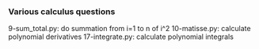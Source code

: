 ### Various calculus questions
9-sum_total.py: do summation from i=1 to n of i^2
10-matisse.py: calculate polynomial derivatives
17-integrate.py: calculate polynomial integrals

